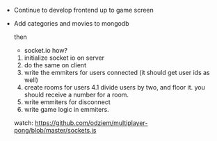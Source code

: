 - Continue to develop frontend up to game screen
- Add categories and movies to mongodb

  then

  - socket.io
    how?

  1.  initialize socket io on server
  2.  do the same on client
  3.  write the emmiters for users connected (it should get user ids as well)
  4.  create rooms for users
      4.1 divide users by two, and floor it. you should receive a number for a room.
  5.  write emmiters for disconnect
  6.  write game logic in emmiters.

  watch: https://github.com/odziem/multiplayer-pong/blob/master/sockets.js
